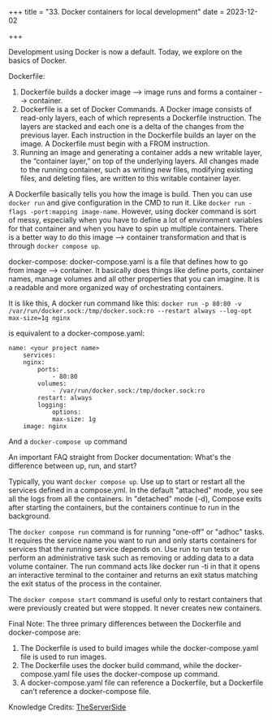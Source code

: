 +++
title = "33. Docker containers for local development"
date = 2023-12-02

+++

Development using Docker is now a default. Today, we explore on the basics of Docker.

Dockerfile:

1. Dockerfile builds a docker image --> image runs and forms a container --> container.
2. Dockerfile is a set of Docker Commands. A Docker image consists of read-only layers, each of which represents a Dockerfile instruction. The layers are stacked and each one is a delta of the changes from the previous layer. Each instruction in the Dockerfile builds an layer on the image. A Dockerfile must begin with a FROM instruction.
3. Running an image and generating a container adds a new writable layer, the “container layer,” on top of the underlying layers. All changes made to the running container, such as writing new files, modifying existing files, and deleting files, are written to this writable container layer.

A Dockerfile basically tells you how the image is build. Then you can use `docker run` and give configuration in the CMD to run it. Like `docker run -flags -port:mapping image-name`.
However, using docker command is sort of messy, especially when you have to define a lot of environment variables for that container and when you have to spin up multiple containers.
There is a better way to do this image --> container transformation and that is through `docker compose up`.

docker-compose: docker-compose.yaml is a file that defines how to go from image --> container. It basically does things like define ports, container names, manage volumes and all other properties that you can imagine. It is a readable and more organized way of orchestrating containers.

It is like this,
A docker run command like this:
`docker run -p 80:80 -v /var/run/docker.sock:/tmp/docker.sock:ro --restart always --log-opt max-size=1g nginx`

is equivalent to a docker-compose.yaml:

```
name: <your project name>
    services:
    nginx:
        ports:
            - 80:80
        volumes:
            - /var/run/docker.sock:/tmp/docker.sock:ro
        restart: always
        logging:
            options:
            max-size: 1g
    image: nginx
```
And a `docker-compose up` command

An important FAQ straight from Docker documentation:
What's the difference between up, run, and start?

Typically, you want `docker compose up`. Use up to start or restart all the services defined in a compose.yml. In the default "attached" mode, you see all the logs from all the containers. In "detached" mode (-d), Compose exits after starting the containers, but the containers continue to run in the background.

The `docker compose run` command is for running "one-off" or "adhoc" tasks. It requires the service name you want to run and only starts containers for services that the running service depends on. Use run to run tests or perform an administrative task such as removing or adding data to a data volume container. The run command acts like docker run -ti in that it opens an interactive terminal to the container and returns an exit status matching the exit status of the process in the container.

The `docker compose start` command is useful only to restart containers that were previously created but were stopped. It never creates new containers.

Final Note:
The three primary differences between the Dockerfile and docker-compose are:

1. The Dockerfile is used to build images while the docker-compose.yaml file is used to run images.
2. The Dockerfile uses the docker build command, while the docker-compose.yaml file uses the docker-compose up command.
3. A docker-compose.yaml file can reference a Dockerfile, but a Dockerfile can’t reference a docker-compose file.

Knowledge Credits: [TheServerSide](https://www.theserverside.com/blog/Coffee-Talk-Java-News-Stories-and-Opinions/Dockerfile-vs-docker-compose-Whats-the-difference)